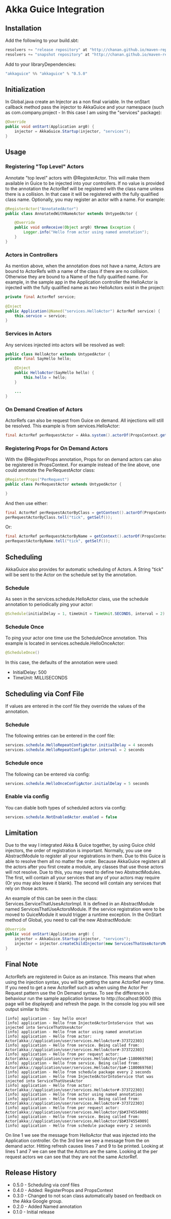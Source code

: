 Akka Guice Integration
=======================

Installation
------------

Add the following to your build.sbt:

```java
resolvers += "release repository" at "http://chanan.github.io/maven-repo/releases/"
resolvers += "snapshot repository" at "http://chanan.github.io/maven-repo/snapshots/"
```

Add to your libraryDependencies:

```java
"akkaguice" %% "akkaguice" % "0.5.0"
```

Initialization
--------------

In Global.java create an Injector as a non final variable. In the onStart callback method pass the injector to AkkaGuice and your namespace (such as com.company.project - In this case I am using the "services" package):

```java
@Override
public void onStart(Application arg0) {
 	injector = AkkaGuice.Startup(injector, "services");
}
```

Usage
-----

### Registering "Top Level" Actors

Annotate "top level" actors with @RegisterActor. This will make them available in Guice to be injected into your controllers.
If no value is provided to the annotation the ActorRef will be registered with the class name unless there is a collision. 
In that case it will be registered with the fully qualified class name. Optionally, you may register an actor with a name.
For example:

```java
@RegisterActor("AnnotatedActor")
public class AnnotatedWithNameActor extends UntypedActor {

	@Override
	public void onReceive(Object arg0) throws Exception {
		Logger.info("Hello from actor using named annotation");
	}
}
```

### Actors in Controllers

As mention above, when the annotation does not have a name, Actors are bound to ActorRefs with a name of the class 
if there are no collision. Otherwise they are bound to a Name of the fully qualified name. 
For example, in the sample app in the Application controller the HelloActor is injected with the fully qualified 
name as two HelloActors exist in the project:

```java
private final ActorRef service;
	
@Inject
public Application(@Named("services.HelloActor") ActorRef service) {
	this.service = service;
}
```

### Services in Actors

Any services injected into actors will be resolved as well:

```java
public class HelloActor extends UntypedActor {
private final SayHello hello;

	@Inject
 	public HelloActor(SayHello hello) {
		this.hello = hello;
 	}

	...
}
```

### On Demand Creation of Actors

ActorRefs can also be request from Guice on demand. All injections will still be resolved. This example is from services.HelloActor:

```java
final ActorRef perRequestActor = Akka.system().actorOf(PropsContext.get(PerRequestActor.class));
```

### Registering Props for On Demand Actors

With the @RegisterProps annotation, Props for on demand actors can also be registered in PropsContext. For example instead of the line above, one could annotate the PerRequestActor class:

```java
@RegisterProps("PerRequest")
public class PerRequestActor extends UntypedActor {

}
```

And then use either:

```java
final ActorRef perRequestActorByClass = getContext().actorOf(PropsContext.get(PerRequestActor.class));
perRequestActorByClass.tell("tick", getSelf());
```

Or:

```java
final ActorRef perRequestActorByName = getContext().actorOf(PropsContext.get("PerRequest"));
perRequestActorByName.tell("tick", getSelf());
```

Scheduling
---------

AkkaGuice also provides for automatic scheduling of Actors. A String "tick" will be sent to the Actor on the schedule set by the annotation. 

### Schedule

As seen in the services.schedule.HelloActor class, use the schedule annotation to periodically ping your actor:

```java
@Schedule(initialDelay = 1, timeUnit = TimeUnit.SECONDS, interval = 2)
```

### Schedule Once

To ping your actor one time use the ScheduleOnce annotation. This example is located in services.schedule.HelloOnceActor:

```java
@ScheduleOnce()
```

In this case, the defaults of the annotation were used:

* InitialDelay: 500
* TimeUnit: MILLISECONDS

Scheduling via Conf File
------------------------

If values are entered in the conf file they override the values of the annotation.

### Schedule

The following entries can be entered in the conf file:

```java
services.schedule.HelloRepeatConfigActor.initialDelay = 4 seconds
services.schedule.HelloRepeatConfigActor.interval = 2 seconds
```

### Schedule once

The following can be entered via config:

```java
services.schedule.HelloOnceConfigActor.initialDelay = 5 seconds
```

### Enable via config

You can diable both types of scheduled actors via config:

```java
services.schedule.NotEnabledActor.enabled = false
```

Limitation
----------

Due to the way I integrated Akka & Guice together, by using Guice child injectors, the order of registration is important.
Normally, you use one AbstractModule to register all your registrations in them. Due to this Guice is able to resolve them all
no matter the order. Because AkkaGuice registers all the actors after you first create a module, any classes that use those actors
will not resolve. Due to this, you may need to define two AbstractModules. The first, will contain all your services that any
of your actors may require (Or you may also leave it blank). The second will contain any services that rely on those actors.

An example of this can be seen in the class: Services.ServiceThatUsesActorImpl. It is defined in an AbstractModule named
ServicesThatUseActorsModule. If the service registration were to be moved to GuiceModule it would trigger a runtime exception.
In the OnStart method of Global, you need to call the new AbstractModule:

```java
@Override
public void onStart(Application arg0) {
	injector = AkkaGuice.Startup(injector, "services");
	injector = injector.createChildInjector(new ServicesThatUseActorsModule());
}
```

Final Note
----------

ActorRefs are registered in Guice as an instance. This means that when using the injection syntax, you will be getting the same ActorRef every time. If you need to get a new ActorRef such as when using the Actor Per Request pattern use the On Demand syntax. To see the difference in behaviour run the sample application browse to http://localhost:9000 (this page will be displayed) and refresh the page. In the console log you will see output similar to this:

```
[info] application - Say hello once!
[info] application - Hello from InjectedActorIntoService that was injected into ServiceThatUsesActor
[info] application - Hello from actor using named annotation
[info] application - Hello from actor: Actor[akka://application/user/services.HelloActor#-373722303]
[info] application - Hello from service. Being called from: Actor[akka://application/user/services.HelloActor#-373722303]
[info] application - Hello from per request actor: Actor[akka://application/user/services.HelloActor/$a#-1180069760]
[info] application - Hello from service. Being called from: Actor[akka://application/user/services.HelloActor/$a#-1180069760]
[info] application - Hello from schedule package every 2 seconds
[info] application - Hello from InjectedActorIntoService that was injected into ServiceThatUsesActor
[info] application - Hello from actor: Actor[akka://application/user/services.HelloActor#-373722303]
[info] application - Hello from actor using named annotation
[info] application - Hello from service. Being called from: Actor[akka://application/user/services.HelloActor#-373722303]
[info] application - Hello from per request actor: Actor[akka://application/user/services.HelloActor/$b#374554909]
[info] application - Hello from service. Being called from: Actor[akka://application/user/services.HelloActor/$b#374554909]
[info] application - Hello from schedule package every 2 seconds
```

On line 1 we see the message from HelloActor that was injected into the Application controller. On the 3rd line we see a message from the on demand actor. Hitting refresh causes lines 7 and 9 to be printed. Looking at lines 1 and 7 we can see that the Actors are the same. Looking at the per request actors we can see that they are not the same ActorRef. 

Release History
---------------

* 0.5.0 - Scheduling via conf files
* 0.4.0 - Added: RegisterProps and PropsContext
* 0.3.0 - Changed to not scan class automatically based on feedback on the Akka Google group.
* 0.2.0 - Added Named annotation
* 0.1.0 - Initial release
